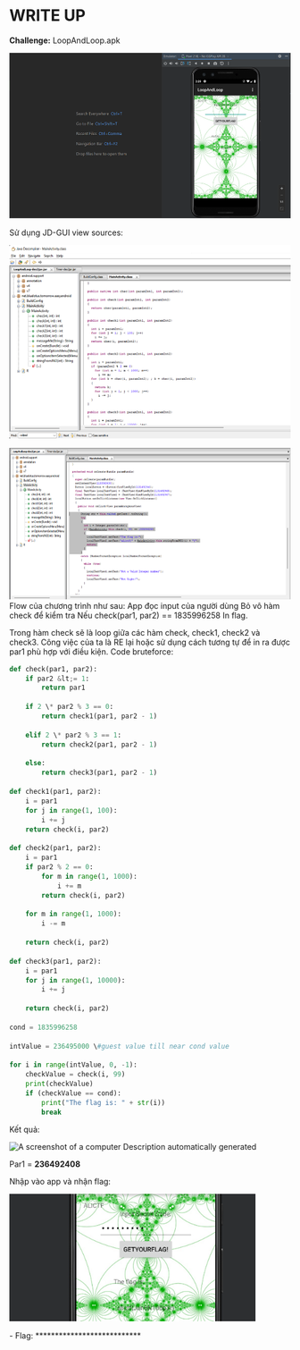# WRITE UP

**Challenge:** LoopAndLoop.apk

<img src="./media/image1.png" style="width:6.03097in;height:3.08508in" alt="A screenshot of a cell phone Description automatically generated with low confidence" />

Sử dụng JD-GUI view sources:

<img src="./media/image2.png" style="width:6.06978in;height:3.60039in" alt="Graphical user interface, text, application Description automatically generated" />

<img src="./media/image3.png" style="width:6.5in;height:2.82292in" alt="Graphical user interface, text, application Description automatically generated" /> Flow của chương trình như sau: App đọc input của người dùng Bỏ vô hàm check để kiểm tra Nếu check(par1, par2) == 1835996258 In flag.

Trong hàm check sẽ là loop giữa các hàm check, check1, check2 và check3. Công việc của ta là RE lại hoặc sử dụng cách tương tự để in ra được par1 phù hợp với điều kiện. Code bruteforce:
```python
def check(par1, par2):
    if par2 &lt;= 1:
        return par1

    if 2 \* par2 % 3 == 0:
        return check1(par1, par2 - 1)

    elif 2 \* par2 % 3 == 1:
        return check2(par1, par2 - 1)

    else:
        return check3(par1, par2 - 1)

def check1(par1, par2):
    i = par1
    for j in range(1, 100):
        i += j
    return check(i, par2)

def check2(par1, par2):
    i = par1
    if par2 % 2 == 0:
        for m in range(1, 1000):
            i += m
        return check(i, par2)

    for m in range(1, 1000):
        i -= m

    return check(i, par2)

def check3(par1, par2):
    i = par1
    for j in range(1, 10000):
        i += j

    return check(i, par2)

cond = 1835996258

intValue = 236495000 \#guest value till near cond value

for i in range(intValue, 0, -1):
    checkValue = check(i, 99)
    print(checkValue)
    if (checkValue == cond):
        print("The flag is: " + str(i))
        break
```

Kết quả:

<img src="./media/image4.png" style="width:6.5in;height:1.48819in" alt="A screenshot of a computer Description automatically generated" />

Par1 = **236492408**

Nhập vào app và nhận flag:

<img src="./media/image5.png" style="width:4.59206in;height:2.37521in" />

\- Flag: \*\*\*\*\*\*\*\*\*\*\*\*\*\*\*\*\*\*\*\*\*\*\*\*\*\*\*
